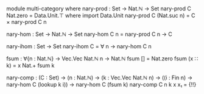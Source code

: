 
module multi-category where
  nary-prod : Set → Nat.ℕ → Set
  nary-prod C Nat.zero = Data.Unit.⊤
    where import Data.Unit
  nary-prod C (Nat.suc n) = C × nary-prod C n

  nary-hom : Set → Nat.ℕ → Set
  nary-hom C n = nary-prod C n → C

  nary-ihom : Set → Set
  nary-ihom C = ∀ n → nary-hom C n

  fsum : ∀{n : Nat.ℕ} → Vec.Vec Nat.ℕ n → Nat.ℕ
  fsum [] = Nat.zero
  fsum (x ∷ k) = x Nat.+ fsum k

  nary-comp : (C : Set) → (n : Nat.ℕ) → (k : Vec.Vec Nat.ℕ n) → ((i : Fin n) → nary-hom C (lookup k i)) → nary-hom C (fsum k)
  nary-comp C n k x x₁ = {!!}
